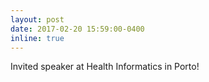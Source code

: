 ```yaml
---
layout: post
date: 2017-02-20 15:59:00-0400
inline: true
---
```


Invited speaker at Health Informatics in Porto!
